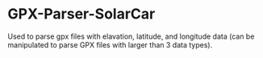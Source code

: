 # GPX-Parser-SolarCar

Used to parse gpx files with elavation, latitude, and longitude data (can be manipulated to parse GPX files with larger than 3 data types).
